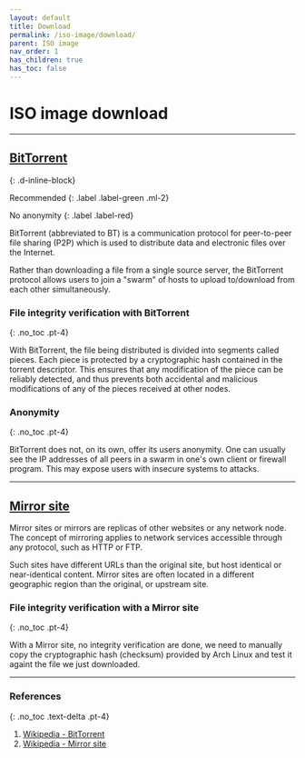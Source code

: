 ```yaml
---
layout: default
title: Download
permalink: /iso-image/download/
parent: ISO image
nav_order: 1
has_children: true
has_toc: false
---
```


# ISO image download

---

## [BitTorrent](/Andromeda/iso-image/download/bittorrent/)
{: .d-inline-block}

Recommended
{: .label .label-green .ml-2}

No anonymity
{: .label .label-red}

BitTorrent (abbreviated to BT) is a communication protocol for peer-to-peer file sharing (P2P) which is used to distribute data and electronic files over the Internet.

Rather than downloading a file from a single source server, the BitTorrent protocol allows users to join a "swarm" of hosts to upload to/download from each other simultaneously.

### File integrity verification with BitTorrent
{: .no_toc .pt-4}

With BitTorrent, the file being distributed is divided into segments called pieces. Each piece is protected by a cryptographic hash contained in the torrent descriptor. This ensures that any modification of the piece can be reliably detected, and thus prevents both accidental and malicious modifications of any of the pieces received at other nodes.

### Anonymity
{: .no_toc .pt-4}

BitTorrent does not, on its own, offer its users anonymity. One can usually see the IP addresses of all peers in a swarm in one's own client or firewall program. This may expose users with insecure systems to attacks.

---

## [Mirror site](/Andromeda/iso-image/download/mirror-site/)

Mirror sites or mirrors are replicas of other websites or any network node. The concept of mirroring applies to network services accessible through any protocol, such as HTTP or FTP.

Such sites have different URLs than the original site, but host identical or near-identical content. Mirror sites are often located in a different geographic region than the original, or upstream site.

### File integrity verification with a Mirror site
{: .no_toc .pt-4}

With a Mirror site, no integrity verification are done, we need to manually copy the cryptographic hash (checksum) provided by Arch Linux and test it againt the file we just downloaded.

---

### References
{: .no_toc .text-delta .pt-4}

1. [Wikipedia - BitTorrent](https://en.wikipedia.org/wiki/BitTorrent)
1. [Wikipedia - Mirror site](https://en.wikipedia.org/wiki/Mirror_site)

